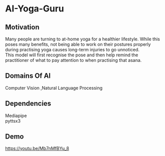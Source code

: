 # AI-Yoga-Guru

## Motivation
Many people are turning to at-home yoga for a healthier lifestyle. While this poses many benefits, not being able to work on their postures properly during practising yoga causes long-term injuries to go unnoticed.<br>
This model will first recognise the pose and then help remind the practitioner of what to pay attention to when practising that asana.

## Domains Of AI
Computer Vision ,Natural Language Processing

## Dependencies
Mediapipe<Br>
pyttsx3

## Demo
https://youtu.be/Mb7nMfBYu_8
